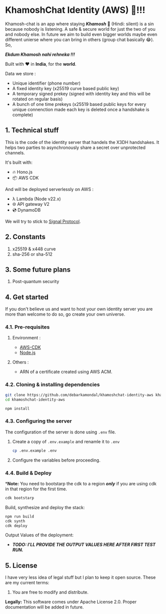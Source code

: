 
# KhamoshChat Identity (AWS) 🤫!!! 

Khamosh-chat is an app where staying ***Khamosh*** 🤫 (Hindi: silent) is a sin because nobody is listening.
A safe & secure world for just the two of you and nobody else.
In future we aim to build even bigger worlds maybe even different unierse where you can bring in others (group chat basically 😂). So,

***Ekdum Khamosh nahi rehneka !!!***

Built with ❤️ in **India**, for the **world**.

Data we store :
 - Unique identifier (phone number)
 - A fixed identity key (x25519 curve based public key)
 - A temporary signed prekey (signed with identity key and this will be rotated on regular basis)
 - A bunch of one time prekeys (x25519 based public keys for every unique connenction made each key is deleted once a handshake is complete)

## 1. Technical stuff

This is the code of the identity server that handels the X3DH handshakes. It helps two parties to asynchronously share a secret over unprotected channels. 

It's built with:

 - 🔥 Hono.js
 - 📦 AWS CDK 

And will be deployed serverlessly on AWS :
 -  λ Lambda (Node v22.x)
 - 🌐 API gateway V2
 - 💿 DynamoDB 

We will try to stick to [Signal Protocol](https://signal.org/docs/).

## 2. Constants

1. x25519 & x448 curve
2. sha-256 or sha-512


## 3. Some future plans

1. Post-quantum security

## 4. Get started

If you don't believe us and want to host your own identity server you are more than welcome to do so, go create your own universe.

### 4.1. Pre-requisites
1. Environment :

   - [AWS-CDK](https://docs.aws.amazon.com/cdk/v2/guide/getting-started.html)
   - [Node.js](https://nodejs.org/en/download)

2. Others :
   - ARN of a certificate created using AWS ACM.

### 4.2. Cloning & installing dependencies

   ```bash
   git clone https://github.com/debarkamondal/khamoshchat-identity-aws khamoshchat-identity-aws
   cd khamoshchat-identity-aws

   npm install
   ```
### 4.3. Configuring the server
The configuration of the server is done using ``.env`` file.

1. Create a copy of ``.env.example`` and renamle it to ``.env``

   ```bash
   cp .env.example .env
   ```
2. Configure the variables before proceeding.

### 4.4. Build & Deploy
***Note:** You need to bootstarp the cdk to a region ***only*** if you are using cdk in that region for the first time.

```bash
cdk bootstarp
```
Build, synthesize and deploy the stack:

   ```bash
   npm run build
   cdk synth
   cdk deploy
   ```
Output Values of the deployment:

 - ***TODO: I'LL PROVIDE THE OUTPUT VALUES HERE AFTER FIRST TEST RUN.***
## 5. License

I have very less idea of legal stuff but I plan to keep it open source. 
These are my current terms:

1. You are free to modify and distribute.

**Legally:** This software comes under Apache License 2.0. Proper documentation will be added in future.
